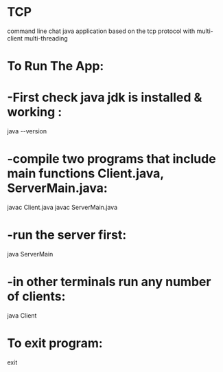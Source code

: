 # TCP
command line chat java application based on the tcp protocol with multi-client multi-threading
# To Run The App:
# -First check java jdk is installed & working :
java --version
# -compile two programs that include main functions Client.java, ServerMain.java:
javac Client.java
javac ServerMain.java
# -run the server first:
java ServerMain
# -in other terminals run any number of clients:
java Client
# To exit program:
exit
